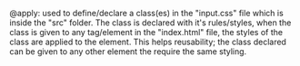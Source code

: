 
@apply: used to define/declare a class(es) in the "input.css" file which is inside the "src" folder. The class is declared with it's rules/styles, when the class is given to any tag/element in the "index.html" file, the styles of the class are applied to the element.
This helps reusability; the class declared can be given to any other element the require the same styling.